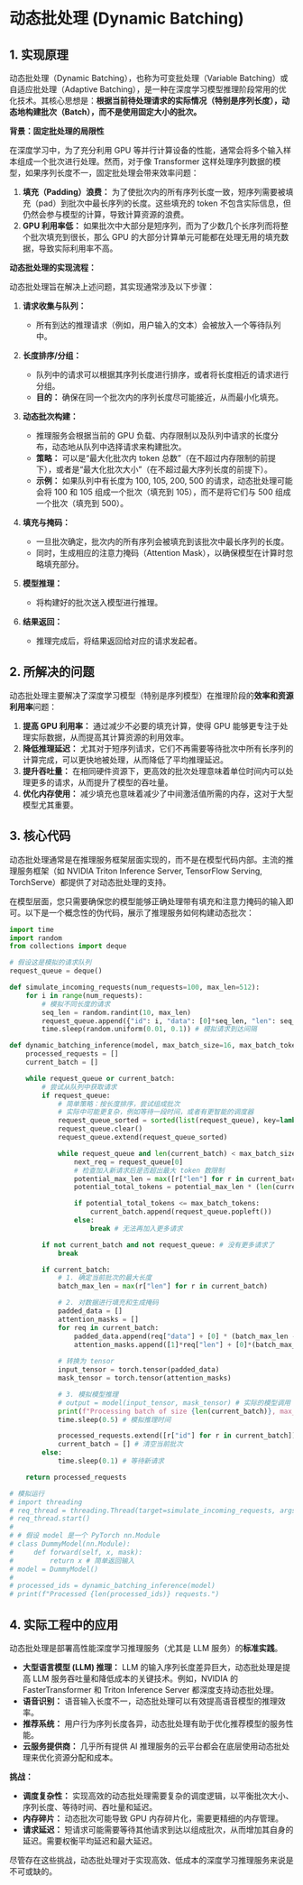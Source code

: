 # 动态批处理 (Dynamic Batching)

## 1. 实现原理

动态批处理（Dynamic Batching），也称为可变批处理（Variable Batching）或自适应批处理（Adaptive Batching），是一种在深度学习模型推理阶段常用的优化技术。其核心思想是：**根据当前待处理请求的实际情况（特别是序列长度），动态地构建批次（Batch），而不是使用固定大小的批次。**

**背景：固定批处理的局限性**

在深度学习中，为了充分利用 GPU 等并行计算设备的性能，通常会将多个输入样本组成一个批次进行处理。然而，对于像 Transformer 这样处理序列数据的模型，如果序列长度不一，固定批处理会带来效率问题：

1.  **填充（Padding）浪费：** 为了使批次内的所有序列长度一致，短序列需要被填充（pad）到批次中最长序列的长度。这些填充的 token 不包含实际信息，但仍然会参与模型的计算，导致计算资源的浪费。
2.  **GPU 利用率低：** 如果批次中大部分是短序列，而为了少数几个长序列而将整个批次填充到很长，那么 GPU 的大部分计算单元可能都在处理无用的填充数据，导致实际利用率不高。

**动态批处理的实现流程：**

动态批处理旨在解决上述问题，其实现通常涉及以下步骤：

1.  **请求收集与队列：**
    *   所有到达的推理请求（例如，用户输入的文本）会被放入一个等待队列中。

2.  **长度排序/分组：**
    *   队列中的请求可以根据其序列长度进行排序，或者将长度相近的请求进行分组。
    *   **目的：** 确保在同一个批次内的序列长度尽可能接近，从而最小化填充。

3.  **动态批次构建：**
    *   推理服务会根据当前的 GPU 负载、内存限制以及队列中请求的长度分布，动态地从队列中选择请求来构建批次。
    *   **策略：** 可以是“最大化批次内 token 总数”（在不超过内存限制的前提下），或者是“最大化批次大小”（在不超过最大序列长度的前提下）。
    *   **示例：** 如果队列中有长度为 100, 105, 200, 500 的请求，动态批处理可能会将 100 和 105 组成一个批次（填充到 105），而不是将它们与 500 组成一个批次（填充到 500）。

4.  **填充与掩码：**
    *   一旦批次确定，批次内的所有序列会被填充到该批次中最长序列的长度。
    *   同时，生成相应的注意力掩码（Attention Mask），以确保模型在计算时忽略填充部分。

5.  **模型推理：**
    *   将构建好的批次送入模型进行推理。

6.  **结果返回：**
    *   推理完成后，将结果返回给对应的请求发起者。

## 2. 所解决的问题

动态批处理主要解决了深度学习模型（特别是序列模型）在推理阶段的**效率和资源利用率**问题：

1.  **提高 GPU 利用率：** 通过减少不必要的填充计算，使得 GPU 能够更专注于处理实际数据，从而提高其计算资源的利用效率。
2.  **降低推理延迟：** 尤其对于短序列请求，它们不再需要等待批次中所有长序列的计算完成，可以更快地被处理，从而降低了平均推理延迟。
3.  **提升吞吐量：** 在相同硬件资源下，更高效的批次处理意味着单位时间内可以处理更多的请求，从而提升了模型的吞吐量。
4.  **优化内存使用：** 减少填充也意味着减少了中间激活值所需的内存，这对于大型模型尤其重要。

## 3. 核心代码

动态批处理通常是在推理服务框架层面实现的，而不是在模型代码内部。主流的推理服务框架（如 NVIDIA Triton Inference Server, TensorFlow Serving, TorchServe）都提供了对动态批处理的支持。

在模型层面，您只需要确保您的模型能够正确处理带有填充和注意力掩码的输入即可。以下是一个概念性的伪代码，展示了推理服务如何构建动态批次：

```python
import time
import random
from collections import deque

# 假设这是模拟的请求队列
request_queue = deque()

def simulate_incoming_requests(num_requests=100, max_len=512):
    for i in range(num_requests):
        # 模拟不同长度的请求
        seq_len = random.randint(10, max_len)
        request_queue.append({"id": i, "data": [0]*seq_len, "len": seq_len})
        time.sleep(random.uniform(0.01, 0.1)) # 模拟请求到达间隔

def dynamic_batching_inference(model, max_batch_size=16, max_batch_tokens=2048):
    processed_requests = []
    current_batch = []

    while request_queue or current_batch:
        # 尝试从队列中获取请求
        if request_queue:
            # 简单策略：按长度排序，尝试组成批次
            # 实际中可能更复杂，例如等待一段时间，或者有更智能的调度器
            request_queue_sorted = sorted(list(request_queue), key=lambda x: x["len"])
            request_queue.clear()
            request_queue.extend(request_queue_sorted)

            while request_queue and len(current_batch) < max_batch_size:
                next_req = request_queue[0]
                # 检查加入新请求后是否超出最大 token 数限制
                potential_max_len = max([r["len"] for r in current_batch + [next_req]]) if current_batch else next_req["len"]
                potential_total_tokens = potential_max_len * (len(current_batch) + 1)

                if potential_total_tokens <= max_batch_tokens:
                    current_batch.append(request_queue.popleft())
                else:
                    break # 无法再加入更多请求

        if not current_batch and not request_queue: # 没有更多请求了
            break

        if current_batch:
            # 1. 确定当前批次的最大长度
            batch_max_len = max(r["len"] for r in current_batch)

            # 2. 对数据进行填充和生成掩码
            padded_data = []
            attention_masks = []
            for req in current_batch:
                padded_data.append(req["data"] + [0] * (batch_max_len - req["len"]))
                attention_masks.append([1]*req["len"] + [0]*(batch_max_len - req["len"]))
            
            # 转换为 tensor
            input_tensor = torch.tensor(padded_data)
            mask_tensor = torch.tensor(attention_masks)

            # 3. 模拟模型推理
            # output = model(input_tensor, mask_tensor) # 实际的模型调用
            print(f"Processing batch of size {len(current_batch)}, max_len {batch_max_len}, total_tokens {len(current_batch)*batch_max_len}")
            time.sleep(0.5) # 模拟推理时间

            processed_requests.extend([r["id"] for r in current_batch])
            current_batch = [] # 清空当前批次
        else:
            time.sleep(0.1) # 等待新请求

    return processed_requests

# 模拟运行
# import threading
# req_thread = threading.Thread(target=simulate_incoming_requests, args=(50, 256))
# req_thread.start()
# 
# # 假设 model 是一个 PyTorch nn.Module
# class DummyModel(nn.Module):
#     def forward(self, x, mask):
#         return x # 简单返回输入
# model = DummyModel()
# 
# processed_ids = dynamic_batching_inference(model)
# print(f"Processed {len(processed_ids)} requests.")
```

## 4. 实际工程中的应用

动态批处理是部署高性能深度学习推理服务（尤其是 LLM 服务）的**标准实践**。

*   **大型语言模型 (LLM) 推理：** LLM 的输入序列长度差异巨大，动态批处理是提高 LLM 服务吞吐量和降低成本的关键技术。例如，NVIDIA 的 FasterTransformer 和 Triton Inference Server 都深度支持动态批处理。
*   **语音识别：** 语音输入长度不一，动态批处理可以有效提高语音模型的推理效率。
*   **推荐系统：** 用户行为序列长度各异，动态批处理有助于优化推荐模型的服务性能。
*   **云服务提供商：** 几乎所有提供 AI 推理服务的云平台都会在底层使用动态批处理来优化资源分配和成本。

**挑战：**

*   **调度复杂性：** 实现高效的动态批处理需要复杂的调度逻辑，以平衡批次大小、序列长度、等待时间、吞吐量和延迟。
*   **内存碎片：** 动态批次可能导致 GPU 内存碎片化，需要更精细的内存管理。
*   **请求延迟：** 短请求可能需要等待其他请求到达以组成批次，从而增加其自身的延迟。需要权衡平均延迟和最大延迟。

尽管存在这些挑战，动态批处理对于实现高效、低成本的深度学习推理服务来说是不可或缺的。
